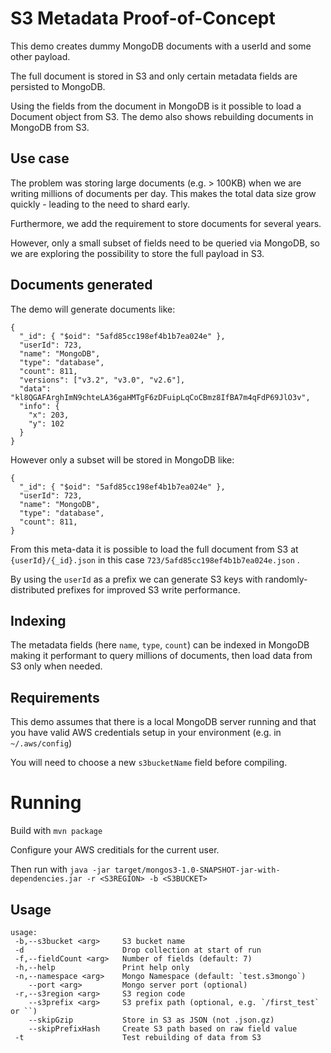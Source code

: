 # S3 Metadata Proof-of-Concept

This demo creates dummy MongoDB documents with a userId and some other payload. 

The full document is stored in S3 and only certain metadata fields are persisted to MongoDB.

Using the fields from the document in MongoDB is it possible to load a Document object from S3.
The demo also shows rebuilding documents in MongoDB from S3.

## Use case

The problem was storing large documents (e.g. > 100KB) when we are writing millions of documents per day. 
This makes the total data size grow quickly - leading to the need to shard early. 

Furthermore, we add the requirement to store documents for several years.

However, only a small subset of fields need to be queried via MongoDB, so we are exploring the possibility to store the full payload in S3.

## Documents generated

The demo will generate documents like:

```
{
  "_id": { "$oid": "5afd85cc198ef4b1b7ea024e" },
  "userId": 723,
  "name": "MongoDB",
  "type": "database",
  "count": 811,
  "versions": ["v3.2", "v3.0", "v2.6"],
  "data": "kl8QGAFArghImN9chteLA36gaHMTgF6zDFuipLqCoCBmz8IfBA7m4qFdP69JlO3v",
  "info": {
    "x": 203,
    "y": 102
  }
}
```

However only a subset will be stored in MongoDB like:


```
{
  "_id": { "$oid": "5afd85cc198ef4b1b7ea024e" },
  "userId": 723,
  "name": "MongoDB",
  "type": "database",
  "count": 811,
}
```

From this meta-data it is possible to load the full document from S3 at `{userId}/{_id}.json` in this case `723/5afd85cc198ef4b1b7ea024e.json` .

By using the `userId` as a prefix we can generate S3 keys with randomly-distributed prefixes for improved S3 write performance.

## Indexing

The metadata fields (here `name`, `type`, `count`) can be indexed in MongoDB making it performant to query millions of documents, then load data from S3 only when needed.

## Requirements

This demo assumes that there is a local MongoDB server running and that you have valid AWS credentials setup in your environment (e.g. in `~/.aws/config`)

You will need to choose a new `s3bucketName` field before compiling. 

# Running

Build with `mvn package`

Configure your AWS creditials for the current user.

Then run with `java -jar target/mongos3-1.0-SNAPSHOT-jar-with-dependencies.jar -r <S3REGION> -b <S3BUCKET>`

## Usage

```
usage: 
 -b,--s3bucket <arg>     S3 bucket name
 -d                      Drop collection at start of run
 -f,--fieldCount <arg>   Number of fields (default: 7)
 -h,--help               Print help only
 -n,--namespace <arg>    Mongo Namespace (default: `test.s3mongo`)
    --port <arg>         Mongo server port (optional)
 -r,--s3region <arg>     S3 region code
    --s3prefix <arg>     S3 prefix path (optional, e.g. `/first_test` or ``)
    --skipGzip           Store in S3 as JSON (not .json.gz)
    --skipPrefixHash     Create S3 path based on raw field value
 -t                      Test rebuilding of data from S3
```